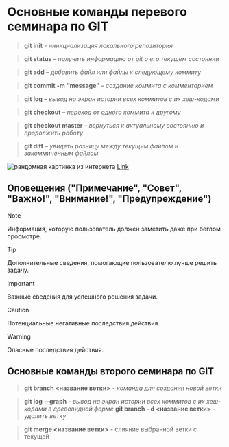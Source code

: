 # Основные команды перевого семинара по GIT

> **git init** - *ининциализация локального репозитория*

>**git status** – *получить информацию от git о его текущем состоянии*

>**git add** – *добавить файл или файлы к следующему коммиту*

>**git commit -m “message”** – *cоздание коммита с комментарием*

>**git log** – *вывод на экран истории всех коммитов с их хеш-кодами*

>**git checkout** – *переход от одного коммита к другому*

>**git checkout master** – *вернуться к актуальному состоянию и продолжить работу*

>**git diff** – *увидеть разницу между текущим файлом и закоммиченным файлом*

![рандомная картинка из интернета](https://mobimg.b-cdn.net/v3/fetch/80/807548893d3c824877406205a7aed13c.jpeg)
[Link](https://gb.ru)

## Оповещения ("Примечание", "Совет", "Важно!", "Внимание!", "Предупреждение")

> [!NOTE]
> Информация, которую пользователь должен заметить даже при беглом просмотре.

> [!TIP]
> Дополнительные сведения, помогающие пользователю лучше решить задачу.

> [!IMPORTANT]
> Важные сведения для успешного решения задачи.

> [!CAUTION]
> Потенциальные негативные последствия действия.

> [!WARNING]
> Опасные последствия действия.

## Основные команды второго семинара по GIT

> **git branch <название ветки>** - *команда для создания новой ветки*

> **git log --graph** - *вывод на экран истории всех коммитов с их хеш-кодами в древовидной форме*
> **git branch - d <название ветки>** - *удалить ветку*

>**git merge <название ветки>** - слияние выбранной ветки с текущей 
